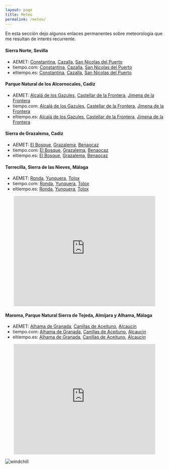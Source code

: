 ```yaml
---
layout: page
title: Meteo
permalink: /meteo/
---
```


En esta sección dejo algunos enlaces permanentes sobre meteorología que me
resultan de interés recurrente.

#### Sierra Norte, Sevilla

 * AEMET: [Constantina][aemet_constantina], [Cazalla][aemet_cazalla], [San Nicolas del Puerto][aemet_sannicolas]
 * tiempo.com: [Constantina][tiempo.com_constantina], [Cazalla][tiempo.com_cazalla], [San Nicolas del Puerto][tiempo.com_sannicolas]
 * eltiempo.es: [Constantina][eltiempo.es_constantina], [Cazalla][eltiempo.es_cazalla], [San Nicolas del Puerto][eltiempo.es_sannicolas]

#### Parque Natural de los Alcornocales, Cadiz

 * AEMET: [Alcalá de los Gazules][aemet_gazules], [Castellar de la Frontera][aemet_castellar], [Jimena de la Frontera][aemet_jimena]
 * tiempo.com: [Alcalá de los Gazules][tiempo.com_gazules], [Castellar de la Frontera][tiempo.com_castellar], [Jimena de la Frontera][tiempo.com_jimena]
 * eltiempo.es: [Alcalá de los Gazules][eltiempo.es_gazules], [Castellar de la Frontera][eltiempo.es_castellar], [Jimena de la Frontera][eltiempo.es_jimena]

#### Sierra de Grazalema, Cadiz

 * AEMET: [El Bosque][aemet_bosque], [Grazalema][aemet_grazalema], [Benaocaz][aemet_benaocaz]
 * tiempo.com: [El Bosque][tiempo.com_bosque], [Grazalema][tiempo.com_grazalema], [Benaocaz][tiempo.com_benaocaz]
 * eltiempo.es: [El Bosque][eltiempo.es_bosque], [Grazalema][eltiempo.es_grazalema], [Benaocaz][eltiempo.es_benaocaz]

#### Torrecilla, Sierra de las Nieves, Málaga

 * AEMET: [Ronda][aemet_ronda], [Yunquera][aemet_yunquera], [Tolox][aemet_tolox]
 * tiempo.com: [Ronda][tiempo.com_ronda], [Yunquera][tiempo.com_yunquera], [Tolox][tiempo.com_tolox]
 * eltiempo.es: [Ronda][eltiempo.es_ronda], [Yunquera][eltiempo.es_yunquera], [Tolox][eltiempo.es_tolox]

<center>
<iframe width="450" height="350" frameborder="0" scrolling="no"
        src="http://www.meteoexploration.com/mountain/getweather.php?code=IBP040&lang=es&si=Metric&wgsz=1">
</iframe>
</center>

#### Maroma, Parque Natural Sierra de Tejeda, Almijara y Alhama, Málaga

 * AEMET: [Alhama de Granada][aemet_alhama], [Canillas de Aceituno][aemet_canillas], [Alcaucin][aemet_alcaucin]
 * tiempo.com: [Alhama de Granada][tiempo.com_alhama], [Canillas de Aceituno][tiempo.com_canillas], [Alcaucin][tiempo.com_alcaucin]
 * eltiempo.es: [Alhama de Granada][eltiempo.es_alhama], [Canillas de Aceituno][eltiempo.es_canillas], [Alcaucin][eltiempo.es_alcaucin]

<center>
<iframe width="450" height="350" frameborder="0" scrolling="no"
        src="http://www.meteoexploration.com/mountain/getweather.php?code=IBP053&lang=es&si=Metric&wgsz=1">
</iframe>
</center>

<!-- windchill -->

![windchill][windchill]

[aemet_ronda]:                  http://www.aemet.es/es/eltiempo/prediccion/municipios/ronda-id29084
[tiempo.com_ronda]:             http://www.tiempo.com/ronda.htm
[eltiempo.es_ronda]:            https://www.eltiempo.es/ronda.html
[aemet_yunquera]:               http://www.aemet.es/es/eltiempo/prediccion/municipios/yunquera-id29100
[tiempo.com_yunquera]:          http://www.tiempo.com/yunquera.htm
[eltiempo.es_yunquera]:         https://www.eltiempo.es/yunquera.html
[aemet_tolox]:                  http://www.aemet.es/es/eltiempo/prediccion/municipios/tolox-id29090
[tiempo.com_tolox]:             http://www.tiempo.com/tolox.htm
[eltiempo.es_tolox]:            https://www.eltiempo.es/tolox.html
[aemet_constantina]:		http://www.aemet.es/es/eltiempo/prediccion/municipios/constantina-id41033
[tiempo.com_constantina]:	http://www.tiempo.com/constantina.htm
[eltiempo.es_constantina]:	https://www.eltiempo.es/constantina.html
[aemet_cazalla]:		http://www.aemet.es/es/eltiempo/prediccion/municipios/cazalla-de-la-sierra-id41032
[tiempo.com_cazalla]:		http://www.tiempo.com/cazalla-de-la-sierra.htm
[eltiempo.es_cazalla]:		https://www.eltiempo.es/cazalla-de-la-sierra.html
[aemet_sannicolas]:		http://www.aemet.es/es/eltiempo/prediccion/municipios/san-nicolas-del-puerto-id41088
[tiempo.com_sannicolas]:	http://www.tiempo.com/san-nicolas-del-puerto.htm
[eltiempo.es_sannicolas]:	https://www.eltiempo.es/san-nicolas-del-puerto.html
[aemet_gazules]:		http://www.aemet.es/es/eltiempo/prediccion/municipios/alcala-de-los-gazules-id11001
[tiempo.com_gazules]:		http://www.tiempo.com/alcala-de-los-gazules.htm
[eltiempo.es_gazules]:		https://www.eltiempo.es/alcala-de-los-gazules.html
[aemet_castellar]:		http://www.aemet.es/es/eltiempo/prediccion/municipios/castellar-de-la-frontera-id11013
[tiempo.com_castellar]:		http://www.tiempo.com/castellar-de-la-frontera.htm
[eltiempo.es_castellar]:	https://www.eltiempo.es/castellar-de-la-frontera.html
[aemet_jimena]:			http://www.aemet.es/es/eltiempo/prediccion/municipios/jimena-de-la-frontera-id11021
[tiempo.com_jimena]:		http://www.tiempo.com/jimena-de-la-frontera.htm
[eltiempo.es_jimena]:		https://www.eltiempo.es/jimena-de-la-frontera.html
[aemet_bosque]:			http://www.aemet.es/es/eltiempo/prediccion/municipios/bosque-el-id11011
[tiempo.com_bosque]:		http://www.tiempo.com/bosque-el.htm
[eltiempo.es_bosque]:		https://www.eltiempo.es/el-bosque.html
[aemet_grazalema]:		http://www.aemet.es/es/eltiempo/prediccion/municipios/grazalema-id11019
[tiempo.com_grazalema]:		http://www.tiempo.com/grazalema.htm
[eltiempo.es_grazalema]:	https://www.eltiempo.es/grazalema.html
[aemet_benaocaz]:		http://www.aemet.es/es/eltiempo/prediccion/municipios/benaocaz-id11009
[tiempo.com_benaocaz]:		http://www.tiempo.com/benaocaz.htm
[eltiempo.es_benaocaz]:		https://www.eltiempo.es/benaocaz.html
[aemet_alhama]:			http://www.aemet.es/es/eltiempo/prediccion/municipios/alhama-de-granada-id18013
[tiempo.com_alhama]:		http://www.tiempo.com/alhama-de-granada.htm
[eltiempo.es_alhama]:		https://www.eltiempo.es/alhama-de-granada.html
[aemet_canillas]:		http://www.aemet.es/es/eltiempo/prediccion/municipios/canillas-de-aceituno-id29033
[tiempo.com_canillas]:		http://www.tiempo.com/canillas-de-aceituno.htm
[eltiempo.es_canillas]:		https://www.eltiempo.es/canillas-de-aceituno.html
[aemet_alcaucin]:		http://www.aemet.es/es/eltiempo/prediccion/municipios/alcaucin-id29002
[tiempo.com_alcaucin]:		http://www.tiempo.com/alcaucin.htm
[eltiempo.es_alcaucin]:		https://www.eltiempo.es/alcaucin.html
[aemet.es_windchill]:           http://www.aemet.es/es/conocermas/montana/detalles/sensaciontermica
[windchill]:			{{site.url}}/assets/aemet_windchill.png

